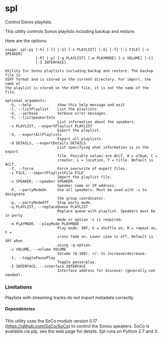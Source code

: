 # spl
Control Sonos playlists.

This utility controls Sonos playlists including backup and restore.

Here are the options:

```
usage: spl.py [-h] [-l] [-S] [-x PLAYLIST] [-X] [-f] [-i FILE] [-s SPEAKER]
              [-P] [-p] [-q PLAYLIST] [-m PLAYMODE] [-v VOLUME] [-t]
              [-I INTERFACE]

Utility for Sonos playlists including backup and restore. The backup file is
XSPF format and is stored in the current directory. For import, the name of
the playlist is stored in the XSPF file, it is not the name of the file.

optional arguments:
  -h, --help            show this help message and exit
  -l, --listPlaylist    List the playlists.
  -V, --verbose         Verbose error messages.
  -S, --listSpeakerInfo
                        List information about the speakers.
  -x PLAYLIST, --exportPlaylist PLAYLIST
                        Export the playlist.
  -X, --exportAllPlaylists
                        Export all playlists.
  -d DETAILS, --exportDetails DETAILS
                        List specifying what information is in the export
                        file. Possible values are ACLT. A = album, C =
                        creator, L = location, T = title. Default is ACLT.
  -f, --force           Force overwrite of export files.
  -i FILE, --importPlaylistFile FILE
                        Import the playlist file.
  -s SPEAKER, --speaker SPEAKER
                        Speaker name or IP address.
  -P, --partyModeOn     Use all speakers. Must be used with -s to designate
                        the group coordinator.
  -p, --partyModeOff    Stop party mode.
  -q PLAYLIST, --replaceQueue PLAYLIST
                        Replace queue with playlist. Speakers must be in party
                        mode or option -s is required.
  -m PLAYMODE, --playMode PLAYMODE
                        Play mode: SRF, S = shuffle on, R = repeat on, F =
                        cross fade on. Lower case is off. Default is SRf when
                        using -q option.
  -v VOLUME, --volume VOLUME
                        Volume (0-100). +/- to increase/decrease.
  -t, --togglePausePlay
                        Toggle pause/play.
  -I INTERFACE, --interface INTERFACE
                        Interface address for discover (generally not needed).
```

### Limitations

Playlists with streaming tracks do not import metadata correctly.

##### Dependencies

This utility uses the SoCo module version 0.17 (https://github.com/SoCo/SoCo) to control the Sonos speakers.  SoCo is available via pip, see the web page for details. Spl runs on Python 2.7 and 3.

